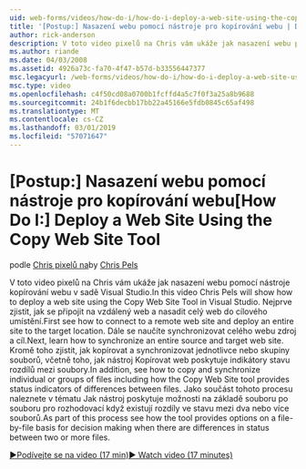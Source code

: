 ```yaml
---
uid: web-forms/videos/how-do-i/how-do-i-deploy-a-web-site-using-the-copy-web-site-tool
title: '[Postup:] Nasazení webu pomocí nástroje pro kopírování webu | Dokumentace Microsoftu'
author: rick-anderson
description: V toto video pixelů na Chris vám ukáže jak nasazení webu pomocí nástroje kopírování webu v sadě Visual Studio. Nejdřív zjistěte, jak připojit na vzdálený web a...
ms.author: riande
ms.date: 04/03/2008
ms.assetid: 4926a73c-fa70-4f47-b57d-b33556447377
msc.legacyurl: /web-forms/videos/how-do-i/how-do-i-deploy-a-web-site-using-the-copy-web-site-tool
msc.type: video
ms.openlocfilehash: c4f50cd08a0700b1fcffd4a5c7f0f3a25a8b9688
ms.sourcegitcommit: 24b1f6decbb17bb22a45166e5fdb0845c65af498
ms.translationtype: MT
ms.contentlocale: cs-CZ
ms.lasthandoff: 03/01/2019
ms.locfileid: "57071647"
---
```

<a name="how-do-i-deploy-a-web-site-using-the-copy-web-site-tool"></a><span data-ttu-id="48491-104">[Postup:] Nasazení webu pomocí nástroje pro kopírování webu</span><span class="sxs-lookup"><span data-stu-id="48491-104">[How Do I:] Deploy a Web Site Using the Copy Web Site Tool</span></span>
====================
<span data-ttu-id="48491-105">podle [Chris pixelů na](https://twitter.com/chrispels)</span><span class="sxs-lookup"><span data-stu-id="48491-105">by [Chris Pels](https://twitter.com/chrispels)</span></span>

<span data-ttu-id="48491-106">V toto video pixelů na Chris vám ukáže jak nasazení webu pomocí nástroje kopírování webu v sadě Visual Studio.</span><span class="sxs-lookup"><span data-stu-id="48491-106">In this video Chris Pels will show how to deploy a web site using the Copy Web Site Tool in Visual Studio.</span></span> <span data-ttu-id="48491-107">Nejprve zjistit, jak se připojit na vzdálený web a nasadit celý web do cílového umístění.</span><span class="sxs-lookup"><span data-stu-id="48491-107">First see how to connect to a remote web site and deploy an entire site to the target location.</span></span> <span data-ttu-id="48491-108">Dále se naučíte synchronizovat celého webu zdroj a cíl.</span><span class="sxs-lookup"><span data-stu-id="48491-108">Next, learn how to synchronize an entire source and target web site.</span></span> <span data-ttu-id="48491-109">Kromě toho zjistit, jak kopírovat a synchronizovat jednotlivce nebo skupiny souborů, včetně toho, jak nástroj Kopírovat web poskytuje indikátory stavu rozdílů mezi soubory.</span><span class="sxs-lookup"><span data-stu-id="48491-109">In addition, see how to copy and synchronize individual or groups of files including how the Copy Web Site tool provides status indicators of differences between files.</span></span> <span data-ttu-id="48491-110">Jako součást tohoto procesu naleznete v tématu Jak nástroj poskytuje možnosti na základě souboru po souboru pro rozhodovací když existují rozdíly ve stavu mezi dva nebo více souborů.</span><span class="sxs-lookup"><span data-stu-id="48491-110">As part of this process see how the tool provides options on a file-by-file basis for decision making when there are differences in status between two or more files.</span></span>

[<span data-ttu-id="48491-111">&#9654;Podívejte se na video (17 min)</span><span class="sxs-lookup"><span data-stu-id="48491-111">&#9654; Watch video (17 minutes)</span></span>](https://channel9.msdn.com/Blogs/ASP-NET-Site-Videos/how-do-i-deploy-a-web-site-using-the-copy-web-site-tool)
